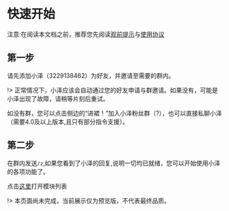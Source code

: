 # 快速开始 

注意:在阅读本文档之前，推荐您先阅读[观前提示](./qa)与[使用协议](./SLA)  

## 第一步  
请先添加小泽（3229138462）为好友，并邀请至需要的群内。  

!> 正常情况下，小泽应该会自动通过您的好友申请与群邀请。如果没有，可能是小泽出现了故障，请稍等片刻后重试。  

如没有群，您可以点击侧边的“进裙！”加入小泽粉丝群（?），也可以直接私聊小泽（需要4.0及以上版本,且只有部分指令支援）。   

## 第二步  
在群内发送`/z`,如果您看到了小泽的回复,说明一切均已就绪，您可以开始使用小泽的各项功能了。  

点击[这里](/commands)打开模块列表  

!> 本页面尚未完成，当前展示仅为预览版，不代表最终品质。  